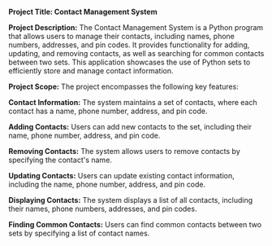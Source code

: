 ********Project Title: Contact Management System********

**Project Description:**
The Contact Management System is a Python program that allows users to manage their contacts, including names, phone numbers, addresses, and pin codes. It provides functionality for adding, updating, and removing contacts, as well as searching for common contacts between two sets. This application showcases the use of Python sets to efficiently store and manage contact information.

**Project Scope:**
The project encompasses the following key features:

**Contact Information:**
The system maintains a set of contacts, where each contact has a name, phone number, address, and pin code.

**Adding Contacts:**
Users can add new contacts to the set, including their name, phone number, address, and pin code.

**Removing Contacts:**
The system allows users to remove contacts by specifying the contact's name.

**Updating Contacts:**
Users can update existing contact information, including the name, phone number, address, and pin code.

**Displaying Contacts:**
The system displays a list of all contacts, including their names, phone numbers, addresses, and pin codes.

**Finding Common Contacts:**
Users can find common contacts between two sets by specifying a list of contact names.
